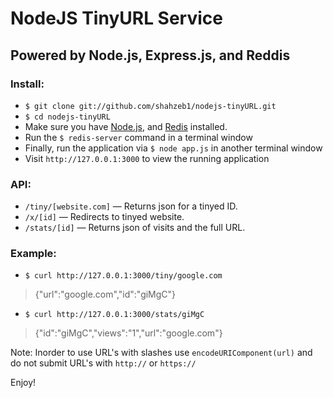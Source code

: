 # NodeJS TinyURL Service
##  Powered by Node.js, Express.js, and Reddis

### Install:
-   `$ git clone git://github.com/shahzeb1/nodejs-tinyURL.git`
-   `$ cd nodejs-tinyURL`
-   Make sure you have [Node.js](http://nodejs.org/), and [Redis](http://redis.io/download) installed.
-   Run the `$ redis-server` command in a terminal window
-   Finally, run the application via `$ node app.js` in another terminal window
-   Visit `http://127.0.0.1:3000` to view the running application

### API:
-   `/tiny/[website.com]` — Returns json for a tinyed ID.
-   `/x/[id]` — Redirects to tinyed website.
-   `/stats/[id]` — Returns json of visits and the full URL.

### Example:
-   `$ curl http://127.0.0.1:3000/tiny/google.com`

> {"url":"google.com","id":"giMgC"}

-   `$ curl http://127.0.0.1:3000/stats/giMgC`

> {"id":"giMgC","views":"1","url":"google.com"}

Note: Inorder to use URL's with slashes use `encodeURIComponent(url)` and do not submit URL's with `http://` or `https://`

Enjoy!